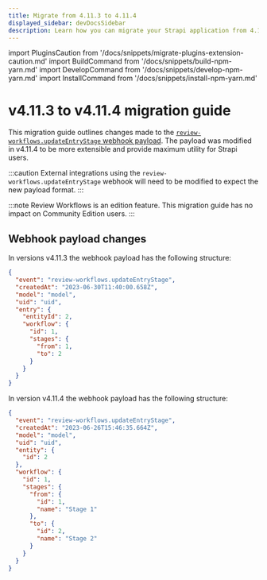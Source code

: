 ```yaml
---
title: Migrate from 4.11.3 to 4.11.4
displayed_sidebar: devDocsSidebar
description: Learn how you can migrate your Strapi application from 4.11.3 to 4.11.4.
---
```


import PluginsCaution from '/docs/snippets/migrate-plugins-extension-caution.md'
import BuildCommand from '/docs/snippets/build-npm-yarn.md'
import DevelopCommand from '/docs/snippets/develop-npm-yarn.md'
import InstallCommand from '/docs/snippets/install-npm-yarn.md'

# v4.11.3 to v4.11.4 migration guide

This migration guide outlines changes made to the
[`review-workflows.updateEntryStage` webhook payload](/dev-docs/backend-customization/webhooks#review-workflowsupdateentrystage-). The payload was modified in
v4.11.4 to be more extensible and provide maximum utility for Strapi users.

:::caution
External integrations using the `review-workflows.updateEntryStage` webhook will need to be modified to expect the new payload format.
:::

:::note
Review Workflows is an <EnterpriseBadge /> edition feature. This
migration guide has no impact on Community Edition users.
:::

## Webhook payload changes

In versions v4.11.3 the webhook payload has the following structure:

```json
{
  "event": "review-workflows.updateEntryStage",
  "createdAt": "2023-06-30T11:40:00.658Z",
  "model": "model",
  "uid": "uid",
  "entry": {
    "entityId": 2,
    "workflow": {
      "id": 1,
      "stages": {
        "from": 1,
        "to": 2
      }
    }
  }
}
```

In version v4.11.4 the webhook payload has the following structure:

```json
{
  "event": "review-workflows.updateEntryStage",
  "createdAt": "2023-06-26T15:46:35.664Z",
  "model": "model",
  "uid": "uid",
  "entity": {
    "id": 2
  },
  "workflow": {
    "id": 1,
    "stages": {
      "from": {
        "id": 1,
        "name": "Stage 1"
      },
      "to": {
        "id": 2,
        "name": "Stage 2"
      }
    }
  }
}
```
